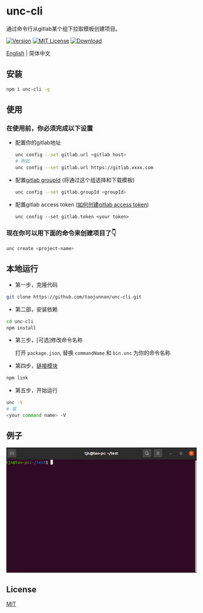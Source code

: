 # unc-cli

通过命令行从gitlab某个组下拉取模板创建项目。

[![Version][version-badge]][package]   [![MIT License][license-badge]][license]   [![Download][download-badge]][package]

[English](./README.md) | 简体中文

## 安装

```bash
npm i unc-cli -g
```

## 使用

### 在使用前，你必须完成以下设置

+ 配置你的gitlab地址

  ```bash
  unc config --set gitlab.url <gitlab host>
  # 例如
  unc config --set gitlab.url https://gitlab.xxxx.com
  ```
  
+ 配置[gitlab groupId](https://docs.gitlab.com/ee/user/group/) (将通过这个组选择和下载模板)
  
  ```bash
  unc config --set gitlab.groupId <groupId>
  ```
  
+ 配置gitlab access token ([如何创建gitlab access token](https://docs.gitlab.com/ee/user/profile/personal_access_tokens.html#create-a-personal-access-token))

  ```
  unc config --set gitlab.token <your token>
  ```

### 现在你可以用下面的命令来创建项目了👇
```bash
unc create <project-name>
```

## 本地运行

- 第一步，克隆代码

```bash
git clone https://github.com/taojunnan/unc-cli.git
```

- 第二部，安装依赖

```bash
cd unc-cli
npm install
```

- 第三步，[可选]修改命令名称  

	打开 `package.json`, 替换 `commandName` 和 `bin.unc` 为你的命令名称  

- 第四步，[链接模块 ](https://docs.npmjs.com/cli/v6/commands/npm-link)

```bash
npm link
```

- 第五步，开始运行

```bash
unc -V
# 或
<your command name> -V
```

## 例子
![例子.gif](./public/example.gif)

## License

[MIT](./LICENSE)


<!-- badges -->
[version-badge]: https://img.shields.io/npm/v/unc-cli?style=flat-square
[package]: https://www.npmjs.com/package/unc-cli
[license-badge]: https://img.shields.io/npm/l/unc-cli?style=flat-square
[license]: https://opensource.org/licenses/MIT
[download-badge]: https://img.shields.io/npm/dm/unc-cli?style=flat-square